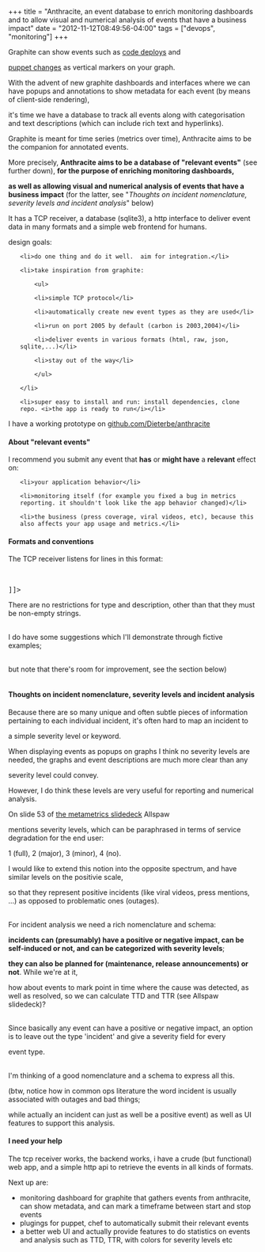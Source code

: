 +++
title = "Anthracite, an event database to enrich monitoring dashboards and to allow visual and numerical analysis of events that have a business impact"
date = "2012-11-12T08:49:56-04:00"
tags = ["devops", "monitoring"]
+++
<p>Graphite can show events such as <a href="http://codeascraft.etsy.com/2010/12/08/track-every-release/">code deploys</a> and

<a href="https://github.com/joemiller/puppet-graphite_event">puppet changes</a> as vertical markers on your graph.

With the advent of new graphite dashboards and interfaces where we can have popups and annotations to show metadata for each event (by means of client-side rendering),

it's time we have a database to track all events along with categorisation and text descriptions (which can include rich text and hyperlinks).

Graphite is meant for time series (metrics over time), Anthracite aims to be the companion for annotated events.<br>

More precisely, <strong>Anthracite aims to be a database of "relevant events"</strong> (see further down), <strong>for the purpose of enriching monitoring dashboards,

as well as allowing visual and numerical analysis of events that have a business impact</strong> (for the latter, see "<i>Thoughts on incident nomenclature, severity levels and incident analysis</i>" below)<br>

It has a TCP receiver, a database (sqlite3), a http interface to deliver event data in many formats and a simple web frontend for humans.</p>

<!--more-->



<p>design goals:</p>



<ul>

    <li>do one thing and do it well.  aim for integration.</li>

    <li>take inspiration from graphite:

        <ul>

        <li>simple TCP protocol</li>

        <li>automatically create new event types as they are used</li>

        <li>run on port 2005 by default (carbon is 2003,2004)</li>

        <li>deliver events in various formats (html, raw, json, sqlite,...)</li>

        <li>stay out of the way</li>

        </ul>

    </li>

    <li>super easy to install and run: install dependencies, clone repo. <i>the app is ready to run</i></li>

</ul>



I have a working prototype on <a href="https://github.com/Dieterbe/anthracite">github.com/Dieterbe/anthracite</a>



<h4>About "relevant events"</h4>

<p>I recommend you submit any event that <strong>has</strong> or <strong>might have</strong> a <strong>relevant</strong> effect on:</p>



<ul>

    <li>your application behavior</li>

    <li>monitoring itself (for example you fixed a bug in metrics reporting. it shouldn't look like the app behavior changed)</li>

    <li>the business (press coverage, viral videos, etc), because this also affects your app usage and metrics.</li>

</ul>



<h4>Formats and conventions</h4>

<p>The TCP receiver listens for lines in this format:</p>



<pre><![CDATA[

<unix_timestamp> <type> <description>

]]></pre>



<p>There are no restrictions for type and description, other than that they must be non-empty strings.

<br/>I do have some suggestions which I'll demonstrate through fictive examples;

<br/>but note that there's room for improvement, see the section below)</p>



<pre><![CDATA[

# a deploy_* type for each project

ts deploy_vimeo.com "deploy e8e5e4 initiated by Nicolas -- github.com/Vimeo/main/compare/foobar..e8e5e4"

ts puppet "all nodes of class web_cluster_1: modified apache.conf; restart service apache"

ts incident_sev2_start "mysql2 crashed, site degraded"

ts incident_sev2_resolved "replaced db server"

ts incident "hurricane Sandy, systems unaffected but power outages among users, expect lower site usage"

# in those exceptional cases of manual production changes, try to not forget adding your event

ts manual_dieter "i have to try this firewall thing on the LB"

ts backup "backup from database slave vimeomysql22"

]]></pre>



<h4>Thoughts on incident nomenclature, severity levels and incident analysis</h4>

Because there are so many unique and often subtle pieces of information pertaining to each individual incident, it's often hard to map an incident to

a simple severity level or keyword.

When displaying events as popups on graphs I think no severity levels are needed, the graphs and event descriptions are much more clear than any

severity level could convey.<br>

However, I do think these levels are very useful for reporting and numerical analysis.<br>

On slide 53 of <a href="http://www.slideshare.net/jallspaw/ops-metametrics-the-currency-you-pay-for-change">the metametrics slidedeck</a> Allspaw

mentions severity levels, which can be paraphrased in terms of service degradation for the end user:

1 (full), 2 (major), 3 (minor), 4 (no).<br>

I would like to extend this notion into the opposite spectrum, and have similar levels on the positivie scale,

so that they represent positive incidents (like viral videos, press mentions, ...) as opposed to problematic ones (outages).

<br/>For incident analysis we need a rich nomenclature and schema:

<b>incidents can (presumably) have a positive or negative impact, can be self-induced or not, and can be categorized with severity levels</b>;

<b>they can also be planned for (maintenance, release announcements) or not</b>.  While we're at it,

how about events to mark point in time where the cause was detected, as well as resolved, so we can calculate TTD and TTR (see Allspaw slidedeck)?

<br/>Since basically any event can have a positive or negative impact, an option is to leave out the type 'incident' and give a severity field for every

event type.

<br/>I'm thinking of a good nomenclature and a schema to express all this.

(btw, notice how in common ops literature the word incident is usually associated with outages and bad things;

while actually an incident can just as well be a positive event) as well as UI features to support this analysis.



<h4>I need your help</h4>

The tcp receiver works, the backend works, i have a crude (but functional) web app, and a simple http api to retrieve the events in all kinds of formats.

Next up are:

<ul>

<li>monitoring dashboard for graphite that gathers events from anthracite, can show metadata, and can mark a timeframe between start and stop events</li>

<li>plugings for puppet, chef to automatically submit their relevant events</li>

<li>a better web UI and actually provide features to do statistics on events and analysis such as TTD, TTR, with colors for severity levels etc</li>

</ul>

